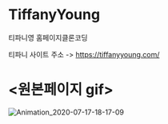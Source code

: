 # TiffanyYoung
 티파니영 홈페이지클론코딩


티파니 사이트 주소  -> https://tiffanyyoung.com/


<h1><원본페이지 gif></h1>



![Animation_2020-07-17-18-17-09](https://user-images.githubusercontent.com/59083987/87770376-eeaa3c80-c859-11ea-9fff-5d126255ade4.gif)

